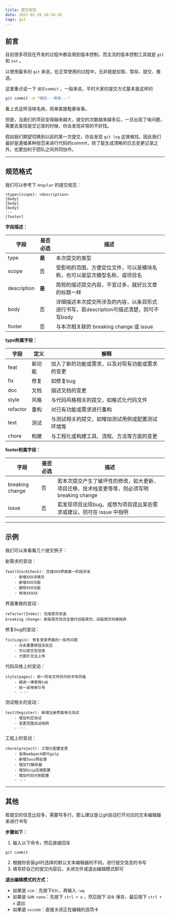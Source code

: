 ```yaml
---
title: 提交规范
date: 2021-01-26 10:34:36
tags: git
---
```




## 前言

目前很多项目在开发的过程中都会用到版本控制，而主流的版本控制工具就是 `git` 和 `svn` 。



以使用最多的 `git` 来说，在正常使用的过程中，无非就是拉取、暂存、提交、推送。



这里重点说一下 `提交commit` ，一般来说，平时大家的提交方式基本是这样的

<!-- more -->

```bash
git commit -m "增加···修改···"
```



看上去这样没啥毛病，简单直接粗暴省事。



但是，当我们的项目变得越来越大，提交的次数越来越多后，一旦出现了啥问题，需要去查找提交记录的时候，你会发现非常的不好找。



假如我们期望切换到以前的某一次提交，你会发现 `git log` 这很难找，因此我们最好是遵循某种规范来进行代码的commit，除了能生成清晰的日志变更记录之外，也更加利于团队之间共同协作。



---





## 规范格式

我们可以参考下 `Angular` 的提交规范：

```properties
<type>[scope]: <description>
[body]
[body]
[body]
···
[footer]
```



**字段描述：**

| 字段        | 是否必选 | 描述                                                         |
| ----------- | -------- | ------------------------------------------------------------ |
| type        | **是**   | 本次提交的类型                                               |
| scope       | 否       | 受影响的范围，方便定位文件，可以是模块名称，也可以是层次模型名称，或项目名 |
| description | **是**   | 简短的描述提交内容，不宜过多，就好比文章的标题一样           |
| body        | 否       | 详细描述本次提交所涉及的内容，以条目形式进行书写，若description可描述清楚，则可不写body |
| footer      | 否       | 与本次相关联的 breaking change 或 issue                      |





**type附属字段：**

| 字段     | 定义   | 解释                                             |
| -------- | ------ | ------------------------------------------------ |
| feat     | 新功能 | 加入了新的功能或需求，以及对现有功能或需求的变更 |
| fix      | 修复   | 如修复bug                                        |
| doc      | 文档   | 描述文档的变更                                   |
| style    | 风格   | 与代码风格相关的提交，如格式化代码文件           |
| refactor | 重构   | 对已有功能或需求进行重构                         |
| test     | 测试   | 与测试相关的提交，如增加测试用例或配置测试环境等 |
| chore    | 构建   | 与工程化或构建工具、流程、方法等方面的变更       |





**footer附属字段：**

| 字段            | 是否必选 | 描述                                                         |
| --------------- | -------- | ------------------------------------------------------------ |
| breaking change | 否       | 若本次提交产生了破坏性的修改，如大更新、项目迁移、技术栈变更等等，则必须写明 breaking change |
| issue           | 否       | 若发现项目出现bug，或想为项目提出某些需求或建议，则可在 issue 中指明 |





---



## 示例

我们可以来看看几个提交例子：

新需求的变动：

```properties
feat(StockCheck): 完成XXX界面第一阶段开发
    - 新增XXX详情页
    - 新增XXX功能
    - 删除XXX功能
    - 修改XXXXX
```





界面重做的变动：

```properties
refactor(Index): 完成首页改造
breaking change: 新版首页将完全替代旧版首页，旧版首页将被抛弃
```





修复bug的变动：

```properties
fix(Login): 修复登录界面的一系列问题
	- 点击重置按钮没反应
	- 可以提交空信息
	- 大图片无法上传
```





代码风格上的变动：

```properties
style(pages): 统一所有文件的代码书写风格
	- 缩进一律使用tab
	- 统一采用单引号
	- ····
```





测试相关的变动：

```properties
test(Register): 新增注册界面单元测试
	- 增加判空测试
	- 变更范围测试用例
	- ···
```





工程上的变动：

```properties
chore(project): 工程化配置变更
	- 采用webpack取代gulp
	- 新增Sass预处理
	- 增加TS解析器
	- 增加Gzip压缩配置
	- 增加代码分割配置
	- ···
```







---

## 其他

若提交的信息比较多，需要写多行，那么建议是让git自动打开对应的文本编辑器来进行书写



**步骤如下：**



1. 输入以下命令，然后直接回车

```bash
git commit
```



2. 根据你安装git时选择的默认文本编辑器的不同，进行提交信息的书写
3. 填写好自己的提交内容后，关闭文件或退出编辑模式即可



**退出编辑模式的方式：**

- 如果是 `vim`：先按下`ESC`，再输入 `:wq`
- 如果是 `GUN nano`：先按下 `ctrl + o` ，然后按下 `回车` 保存，最后按下 `ctrl + x` 退出
- 如果是 `vscode`：直接关闭正在编辑的选项卡